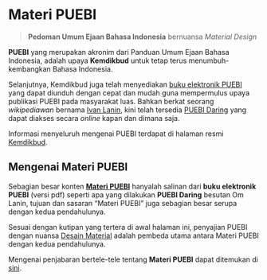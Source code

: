 # Materi PUEBI

> **Pedoman Umum Ejaan Bahasa Indonesia** bernuansa _Material Design_

**PUEBI** yang merupakan akronim dari Panduan Umum Ejaan Bahasa Indonesia, adalah upaya **Kemdikbud** untuk tetap terus menumbuh-kembangkan Bahasa Indonesia.

Selanjutnya, Kemdikbud juga telah menyediakan [buku elektronik PUEBI][1] yang dapat diunduh dengan cepat dan mudah guna mempermulus upaya publikasi PUEBI pada masyarakat luas. Bahkan berkat seorang *wikipediawan* bernama [Ivan Lanin][2], kini telah tersedia [PUEBI Daring][3] yang dapat diakses secara _online_ kapan dan dimana saja.

  [1]: http://badanbahasa.kemdikbud.go.id/lamanbahasa/sites/default/files/PUEBI.pdf
  [2]: https://id.wikipedia.org/wiki/Ivan_Lanin
  [3]: https://ivanlanin.github.io/puebi/

 Informasi menyeluruh mengenai PUEBI terdapat di halaman resmi [Kemdikbud][4].

  [4]: http://badanbahasa.kemdikbud.go.id/lamanbahasa/

## Mengenai Materi PUEBI

Sebagian besar konten [**Materi PUEBI**][5] hanyalah salinan dari **buku elektronik PUEBI** (versi pdf) seperti apa yang dilakukan **PUEBI Daring** besutan Om Lanin, tujuan dan sasaran “Materi PUEBI” juga sebagian besar serupa dengan kedua pendahulunya.

  [5]: https://mughnimind.github.io/Materi-PUEBI/

Sesuai dengan kutipan yang tertera di awal halaman ini, penyajian PUEBI dengan nuansa [Desain Material][6] adalah pembeda utama antara Materi PUEBI dengan
kedua pendahulunya.

  [6]: https://id.m.wikipedia.org/wiki/Desain_material

Mengenai penjabaran bertele-tele tentang **Materi PUEBI** dapat ditemukan di [sini][7].

  [7]: https://mughnimind.github.io/Materi-PUEBI/Tentang/

